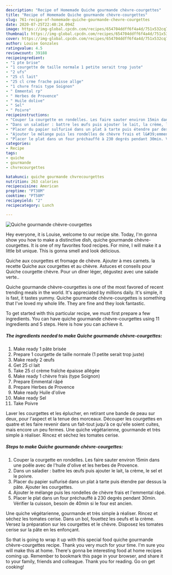 ```yaml
---
description: "Recipe of Homemade Quiche gourmande chèvre-courgettes"
title: "Recipe of Homemade Quiche gourmande chèvre-courgettes"
slug: 761-recipe-of-homemade-quiche-gourmande-chevre-courgettes
date: 2020-07-25T22:40:24.094Z
image: https://img-global.cpcdn.com/recipes/654704ddff6f4a4d/751x532cq70/quiche-gourmande-chevre-courgettes-photo-principale-de-la-recette.jpg
thumbnail: https://img-global.cpcdn.com/recipes/654704ddff6f4a4d/751x532cq70/quiche-gourmande-chevre-courgettes-photo-principale-de-la-recette.jpg
cover: https://img-global.cpcdn.com/recipes/654704ddff6f4a4d/751x532cq70/quiche-gourmande-chevre-courgettes-photo-principale-de-la-recette.jpg
author: Louise Gonzales
ratingvalue: 4.5
reviewcount: 39188
recipeingredient:
- "1 pte brise"
- "1 courgette de taille normale 1 petite serait trop juste"
- "2 ufs"
- "25 cl lait"
- "25 cl crme frache paisse allge"
- "1 chvre frais type Soignon"
- " Emmental rp"
- " Herbes de Provence"
- " Huile dolive"
- " Sel"
- " Poivre"
recipeinstructions:
- "Couper la courgette en rondelles. Les faire sauter environ 15min dans une poêle avec de l&#39;huile d&#39;olive et les herbes de Provence."
- "Dans un saladier : battre les œufs puis ajouter le lait, la crème, le sel et le poivre."
- "Placer du papier sulfurisé dans un plat à tarte puis étendre par dessus la pâte. Ajouter les courgettes."
- "Ajouter le mélange puis les rondelles de chèvre frais et l&#39;emmental râpé."
- "Placer le plat dans un four préchauffé à 230 degrés pendant 30min. Vérifier la cuisson, besoin de 40min si le four est ancien."
categories:
- Recipe
tags:
- quiche
- gourmande
- chvrecourgettes

katakunci: quiche gourmande chvrecourgettes 
nutrition: 263 calories
recipecuisine: American
preptime: "PT38M"
cooktime: "PT58M"
recipeyield: "2"
recipecategory: Lunch

---
```



![Quiche gourmande chèvre-courgettes](https://img-global.cpcdn.com/recipes/654704ddff6f4a4d/751x532cq70/quiche-gourmande-chevre-courgettes-photo-principale-de-la-recette.jpg)

Hey everyone, it is Louise, welcome to our recipe site. Today, I'm gonna show you how to make a distinctive dish, quiche gourmande chèvre-courgettes. It is one of my favorites food recipes. For mine, I will make it a little bit unique. This is gonna smell and look delicious.

Quiche aux courgettes et fromage de chèvre. Ajouter à mes carnets. la recette Quiche aux courgettes et au chèvre. Astuces et conseils pour Quiche courgette chèvre. Pour un dîner léger, dégustez avec une salade verte..

Quiche gourmande chèvre-courgettes is one of the most favored of recent trending meals in the world. It's appreciated by millions daily. It's simple, it is fast, it tastes yummy. Quiche gourmande chèvre-courgettes is something that I've loved my whole life. They are fine and they look fantastic.


To get started with this particular recipe, we must first prepare a few ingredients. You can have quiche gourmande chèvre-courgettes using 11 ingredients and 5 steps. Here is how you can achieve it.

<!--inarticleads1-->

##### The ingredients needed to make Quiche gourmande chèvre-courgettes:

1. Make ready 1 pâte brisée
1. Prepare 1 courgette de taille normale (1 petite serait trop juste)
1. Make ready 2 œufs
1. Get 25 cl lait
1. Take 25 cl crème fraîche épaisse allégée
1. Make ready 1 chèvre frais (type Soignon)
1. Prepare  Emmental râpé
1. Prepare  Herbes de Provence
1. Make ready  Huile d&#39;olive
1. Make ready  Sel
1. Take  Poivre


Laver les courgettes et les éplucher, en retirant une bande de peau sur deux, pour l&#39;aspect et la tenue des morceaux. Découper les courgettes en quatre et les faire revenir dans un fait-tout juqu&#39;à ce qu&#39;elle soient cuites, mais encore un peu fermes. Une quiche végétarienne, gourmande et très simple à réaliser. Rincez et séchez les tomates cerise. 

<!--inarticleads2-->

##### Steps to make Quiche gourmande chèvre-courgettes:

1. Couper la courgette en rondelles. Les faire sauter environ 15min dans une poêle avec de l&#39;huile d&#39;olive et les herbes de Provence.
1. Dans un saladier : battre les œufs puis ajouter le lait, la crème, le sel et le poivre.
1. Placer du papier sulfurisé dans un plat à tarte puis étendre par dessus la pâte. Ajouter les courgettes.
1. Ajouter le mélange puis les rondelles de chèvre frais et l&#39;emmental râpé.
1. Placer le plat dans un four préchauffé à 230 degrés pendant 30min. Vérifier la cuisson, besoin de 40min si le four est ancien.


Une quiche végétarienne, gourmande et très simple à réaliser. Rincez et séchez les tomates cerise. Dans un bol, fouettez les oeufs et la crème. Versez la préparation sur les courgettes et le chèvre. Disposez les tomates cerise sur la pâte en les enfonçant. 

So that is going to wrap it up with this special food quiche gourmande chèvre-courgettes recipe. Thank you very much for your time. I'm sure you will make this at home. There's gonna be interesting food at home recipes coming up. Remember to bookmark this page in your browser, and share it to your family, friends and colleague. Thank you for reading. Go on get cooking!
